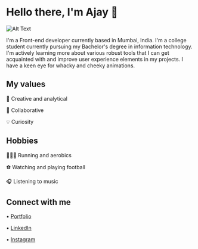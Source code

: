 # Hello there, I'm Ajay 👋
![Alt Text](https://media3.giphy.com/media/qgQUggAC3Pfv687qPC/giphy.gif)

 I'm a Front-end developer currently based in Mumbai, India. I'm a college student currently pursuing my Bachelor's degree in information technology. 
 I'm actively learning more about various robust tools that I can get acquainted with and improve user experience elements in my projects. 
 I have a keen eye for whacky and cheeky animations.

## My values
🧠 Creative and analytical

🙌 Collaborative

💡 Curiosity

## Hobbies
🏃🏼‍♀️ Running and aerobics

⚽️ Watching and playing football

🎧 Listening to music

## Connect with me
• [Portfolio](https://ajaykannan.netlify.app/)

• [LinkedIn](https://www.linkedin.com/in/ajay-kannan-8001301aa/)

• [Instagram](https://www.instagram.com/ajaykannan__/)
